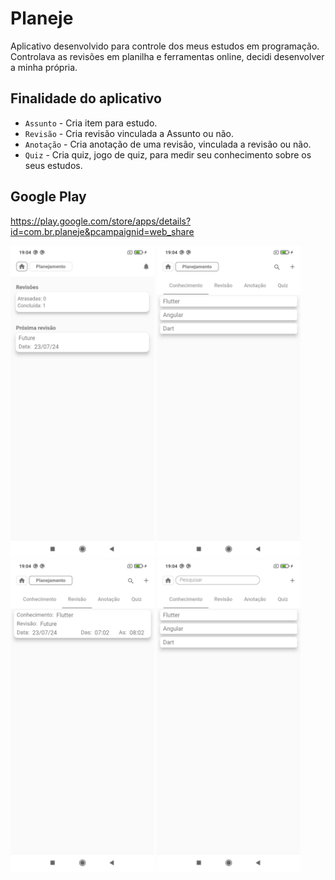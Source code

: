 # Planeje

Aplicativo desenvolvido para controle dos meus estudos em programação.
Controlava as revisões em planilha e ferramentas online, decidi desenvolver a minha própria. 
## Finalidade do aplicativo
- `Assunto` - Cria item para estudo.
- `Revisão` - Cria revisão vinculada a Assunto ou não.
- `Anotação` - Cria anotação de uma revisão, vinculada a revisão ou não.
- `Quiz` - Cria quiz, jogo de quiz, para medir seu conhecimento sobre os seus estudos.
## Google Play
https://play.google.com/store/apps/details?id=com.br.planeje&pcampaignid=web_share
<p align="left">
  <img src="https://github.com/PereiraSantos/planeje/blob/main/assets/planeje_3.jpg" width="230" />
  <img src="https://github.com/PereiraSantos/planeje/blob/main/assets/planeje_2.jpg" width="230" />
  <img src="https://github.com/PereiraSantos/planeje/blob/main/assets/planeje_4.jpg" width="230" />
  <img src="https://github.com/PereiraSantos/planeje/blob/main/assets/planeje_1.jpg" width="230" />
</p>

